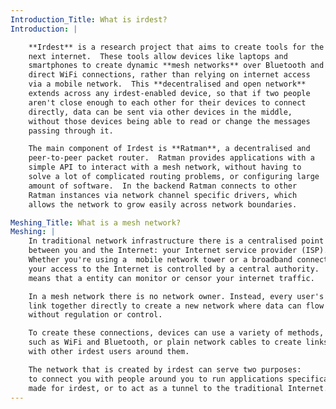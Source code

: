 ```yaml
---
Introduction_Title: What is irdest?
Introduction: |

    **Irdest** is a research project that aims to create tools for the
    next internet.  These tools allow devices like laptops and
    smartphones to create dynamic **mesh networks** over Bluetooth and
    direct WiFi connections, rather than relying on internet access
    via a mobile network.  This **decentralised and open network**
    extends across any irdest-enabled device, so that if two people
    aren't close enough to each other for their devices to connect
    directly, data can be sent via other devices in the middle,
    without those devices being able to read or change the messages
    passing through it.

    The main component of Irdest is **Ratman**, a decentralised and
    peer-to-peer packet router.  Ratman provides applications with a
    simple API to interact with a mesh network, without having to
    solve a lot of complicated routing problems, or configuring large
    amount of software.  In the backend Ratman connects to other
    Ratman instances via network channel specific drivers, which
    allows the network to grow easily across network boundaries.

Meshing_Title: What is a mesh network?
Meshing: |
    In traditional network infrastructure there is a centralised point
    between you and the Internet: your Internet service provider (ISP).
    Whether you're using a  mobile network tower or a broadband connection,
    your access to the Internet is controlled by a central authority.  This
    means that a entity can monitor or censor your internet traffic.

    In a mesh network there is no network owner. Instead, every user's devices
    link together directly to create a new network where data can flow
    without regulation or control.

    To create these connections, devices can use a variety of methods,
    such as WiFi and Bluetooth, or plain network cables to create links
    with other irdest users around them.

    The network that is created by irdest can serve two purposes:
    to connect you with people around you to run applications specifically
    made for irdest, or to act as a tunnel to the traditional Internet.
---
```

